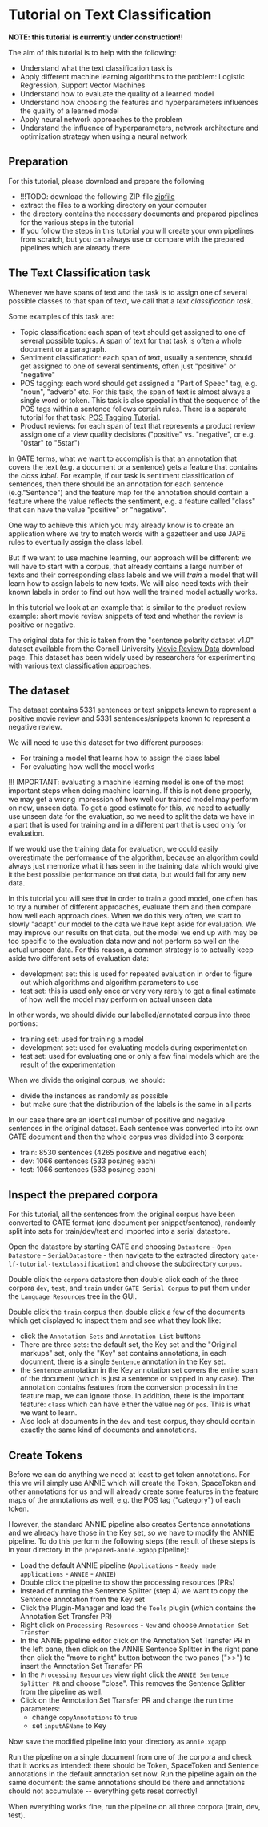 # Tutorial on Text Classification

**NOTE: this tutorial is currently under construction!!**

The aim of this tutorial is to help with the following:
* Understand what the text classification task is
* Apply different machine learning algorithms to the problem:
  Logistic Regression, Support Vector Machines
* Understand how to evaluate the quality of a learned model
* Understand how choosing the features and hyperparameters influences
  the quality of a learned model
* Apply neural network approaches to the problem
* Understand the influence of hyperparameters, network architecture and
  optimization strategy when using a neural network


## Preparation

For this tutorial, please download and prepare the following
* !!!TODO: download the following ZIP-file [zipfile](TODO)
* extract the files to a working directory on your computer
* the directory contains the necessary documents and prepared
  pipelines for the various steps in the tutorial
* If you follow the steps in this tutorial you will create your own pipelines from scratch, but you can always use or compare with the prepared pipelines which are already there

## The Text Classification task

Whenever we have spans of text and the task is to assign one of several
possible classes to that span of text, we call that a
*text classification task*.

Some examples of this task are:
* Topic classification: each span of text should get assigned to one of several
  possible topics. A span of text for that task is often a whole document or a
  paragraph.
* Sentiment classification: each span of text, usually a sentence, should get
  assigned to one of several sentiments, often just "positive" or "negative"
* POS tagging: each word should get assigned a "Part of Speec" tag, e.g.
  "noun", "adverb" etc. For this task, the span of text is almost always
  a single word or token. This task is also special in that the sequence of
  the POS tags within a sentence follows certain rules. There is a
  separate tutorial for that task: [POS Tagging Tutorial](TutPOSTagging).
* Product reviews: for each span of text that represents a product review
  assign one of a view quality decisions ("positive" vs. "negative", or e.g.
  "0star" to "5star")

In GATE terms, what we want to accomplish is that an annotation that
covers the text (e.g. a document or a sentence) gets a feature that contains the *class label*. For example, if our task is sentiment classification of sentences, then there should be an annotation for each sentence (e.g."Sentence") and the feature map for the annotation should contain a feature where the value reflects the sentiment, e.g. a feature called "class" that can have the value "positive" or "negative".

One way to achieve this which you may already know is to create an application where we try to match words with a gazetteer and use JAPE rules to eventually assign the class label.

But if we want to use machine learning, our approach will be different: we will have to start with a corpus, that already contains a large number of texts and their corresponding class labels and we will *train* a model that will learn how to assign labels to new texts.
We will also need texts with their known labels in order to find out how well the trained model actually works.

In this tutorial we look at an example that is similar to the product review example: short movie review snippets of text and whether the review is positive or negative.

The original data for this is taken from the "sentence polarity dataset v1.0"
dataset available from the Cornell University
 [Movie Review Data](http://www.cs.cornell.edu/people/pabo/movie-review-data/)
download page. This dataset has been widely used by researchers for experimenting with
various text classification approaches.

## The dataset

The dataset contains 5331 sentences or text snippets known to represent
a positive movie review and 5331 sentences/snippets known to represent
a negative review.

We will need to use this dataset for two different purposes:
* For training a model that learns how to assign the class label
* For evaluating how well the model works

!!! IMPORTANT: evaluating a machine learning model is one of the
most important steps when doing machine learning. If this is not
done properly, we may get a wrong impression of how well our trained
model may perform on new, unseen data. To get a good estimate for
this, we need to actually use unseen data for the evaluation, so we
need to split the data we have in a part that is used for training and
in a different part that is used only for evaluation.

If we would use the training data for evaluation, we could easily
overestimate the performance of the algorithm, because an algorithm
could always just memorize what it has seen in the training data
which would give it the best possible performance on that data, but
would fail for any new data.

In this tutorial you will see that in order to train a good model,
one often has to try a number of different approaches, evaluate them
and then compare how well each approach does. When we do this very often, we start to slowly "adapt" our model to the data we have
kept aside for evaluation. We may improve our results on that
data, but the model we end up with may be too specific to the
evaluation data now and not perform so well on the actual unseen
data. For this reason, a common strategy is to actually keep aside
two different sets of evaluation data:
* development set: this is used for repeated evaluation in order to figure out which algorithms and algorithm parameters to use
* test set: this is used only once or very very rarely to get a final estimate of how well the model may perform on actual unseen data

In other words, we should divide our labelled/annotated corpus
into three portions:
* training set: used for training a model
* development set: used for evaluating models during experimentation
* test set: used for evaluating one or only a few final models which are the result of the experimentation

When we divide the original corpus, we should:
* divide the instances as randomly as possible
* but make sure that the distribution of the labels is the same in all parts

In our case there are an identical number of positive and negative sentences in the original dataset. Each sentence was converted into its own GATE document and then the whole corpus was divided into 3 corpora:
* train: 8530 sentences (4265 positive and negative each)
* dev: 1066 sentences (533 pos/neg each)
* test: 1066 sentences (533 pos/neg each)


## Inspect the prepared corpora

For this tutorial, all the sentences from the original corpus have
been converted to GATE format (one document per snippet/sentence),
randomly split into sets for train/dev/test and imported into
a serial datastore.

Open the datastore by starting GATE and choosing
`Datastore` - `Open Datastore` - `SerialDatastore` - then navigate
to the extracted directory `gate-lf-tutorial-textclassification1` and choose the subdirectory `corpus`.

Double click the `corpora` datastore then double click each of the
three corpora `dev`, `test`, and `train` under `GATE Serial Corpus` to  put them under the `Language Resources` tree in the GUI.

Double click the `train` corpus then double click a few of the documents which get displayed to inspect them and see what they look like:
* click the `Annotation Sets` and `Annotation List` buttons
* There are three sets: the default set, the Key set and the "Original markups" set, only the "Key" set contains annotations, in each document, there is a single `Sentence` annotation in the Key set.
* the `Sentence` annotation in the Key annotation set covers the
entire span of the document (which is just a sentence or snipped in any case). The annotation contains features from the conversion
processin in the feature map, we can ignore those.
In addition, there is the important feature: `class` which can have
either the value `neg` or `pos`. This is what we want to learn.
* Also look at documents in the `dev` and `test` corpus, they
should contain exactly the same kind of documents and annotations.

## Create Tokens

Before we can do anything we need at least to get token annotations.
For this we will simply use ANNIE which will create the Token,
SpaceToken and other annotations for us and will already create
some features in the feature maps of the annotations as well, e.g.
the POS tag ("category") of each token.

However, the standard ANNIE pipeline also creates Sentence annotations
and we already have those in the Key set, so we have to modify the
ANNIE pipeline. To do this perform the following steps (the result of these steps is in your directory in the `prepared-annie.xgapp` pipeline):
* Load the default ANNIE pipeline (`Applications` - `Ready made applications` - `ANNIE` - `ANNIE`)
* Double click the pipeline to show the processing resources (PRs)
* Instead of running the Sentence Splitter (step 4) we want to copy the Sentence annotation from the Key set
* Click the Plugin-Manager and load the `Tools` plugin (which contains the Annotation Set Transfer PR)
* Right click on `Processing Resources` - `New` and choose `Annotation Set Transfer`
* In the ANNIE pipeline editor click on the Annotation Set Transfer PR in the left pane, then click on the ANNIE Sentence Splitter in the right pane then click the "move to right" button between the two panes (">>") to insert the Annotation Set Transfer PR
* In the `Processing Resources` view right click the `ANNIE Sentence Splitter PR` and choose "close". This removes the Sentence Splitter from the pipeline as well.
* Click on the Annotation Set Transfer PR and  change the run time parameters:
  * change `copyAnnotations` to `true`
  * set `inputASName` to Key

Now save the modified pipeline into your directory as `annie.xgapp`

Run the pipeline on a single document from one of the corpora and
check that it works as intended: there should be Token, SpaceToken and Sentence annotations in the default annotation set now.
Run the pipeline again on the same document: the same annotations should be there and annotations should not accumulate -- everything gets reset correctly!

When everything works fine, run the pipeline on all three corpora (train, dev, test).
